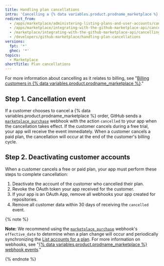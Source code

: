 ```yaml
---
title: Handling plan cancellations
intro: 'Cancelling a {% data variables.product.prodname_marketplace %} app triggers the [`marketplace_purchase` event](/marketplace/integrating-with-the-github-marketplace-api/github-marketplace-webhook-events) webhook with the `cancelled` action, which kicks off the cancellation flow.'
redirect_from:
  - /apps/marketplace/administering-listing-plans-and-user-accounts/cancelling-plans/
  - /apps/marketplace/integrating-with-the-github-marketplace-api/cancelling-plans/
  - /marketplace/integrating-with-the-github-marketplace-api/cancelling-plans
  - /developers/github-marketplace/handling-plan-cancellations
versions:
  fpt: '*'
  ghec: '*'
topics:
  - Marketplace
shortTitle: Plan cancellations
---
```


For more information about cancelling as it relates to billing, see "[Billing customers in {% data variables.product.prodname_marketplace %}](/apps//marketplace/administering-listing-plans-and-user-accounts/billing-customers-in-github-marketplace)."

## Step 1. Cancellation event

If a customer chooses to cancel a {% data variables.product.prodname_marketplace %} order, GitHub sends a [`marketplace_purchase`](/marketplace/integrating-with-the-github-marketplace-api/github-marketplace-webhook-events/) webhook with the action `cancelled` to your app when the cancellation takes effect. If the customer cancels during a free trial, your app will receive the event immediately. When a customer cancels a paid plan, the cancellation will occur at the end of the customer's billing cycle.

## Step 2. Deactivating customer accounts

When a customer cancels a free or paid plan, your app must perform these steps to complete cancellation:

1. Deactivate the account of the customer who cancelled their plan.
1. Revoke the OAuth token your app received for the customer.
1. If your app is an OAuth App, remove all webhooks your app created for repositories.
1. Remove all customer data within 30 days of receiving the `cancelled` event.

{% note %}

**Note:** We recommend using the [`marketplace_purchase`](/marketplace/integrating-with-the-github-marketplace-api/github-marketplace-webhook-events/) webhook's `effective_date` to determine when a plan change will occur and periodically synchronizing the [List accounts for a plan](/rest/reference/apps#list-accounts-for-a-plan). For more information on webhooks, see "[{% data variables.product.prodname_marketplace %} webhook events](/marketplace/integrating-with-the-github-marketplace-api/github-marketplace-webhook-events/)."

{% endnote %}
